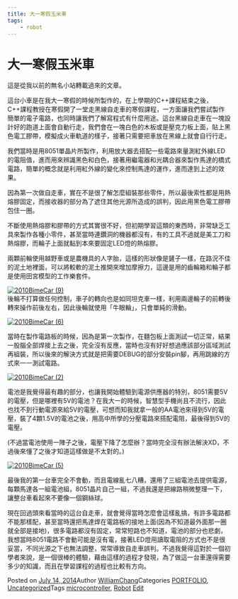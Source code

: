 ```yaml
---
title: 大一寒假玉米車
tags:
    - robot 
---
```


大一寒假玉米車
=======

這是從我以前的無名小站轉載過來的文章。

這台小車是在我大一寒假的時候所製作的，在上學期的C++課程結束之後，C++課程教授在寒假開了一堂走黑線自走車的寒假課程，一方面讓我們嘗試製作簡單的電子電路，也同時讓我們了解寫程式有什麼用途。這台黑線自走車在一塊設計好的跑道上面會自動行走，我們會在一塊白色的木板或是壓克力板上面，貼上黑色電工膠帶，模擬成火車軌道的樣子，接著只需要把車放在黑線上就會自行行走。

我們當時是用8051單晶片所製作，利用放大器去搭配一些電路來量測紅外線LED的電阻值，進而用來辨識黑色和白色，接著用繼電器和光耦合器來製作馬達的橋式電路，簡單的概念就是利用紅外線的變化來控制馬達的運作，進而達到上述的效果。

因為第一次做自走車，實在不是很了解怎麼組裝那些零件，所以最後索性都是用熱熔膠固定，而接收器的部分為了遮住其他光源所造成的誤判，因此用黑色電工膠帶包住一圈。

不斷使用熱熔膠和膠帶的方式其實很不好，但初期學習這類的東西時，非常缺乏工具來製作各種小零件，甚至當時連鑽洞的機器都沒有，有的工具不過就是美工刀和熱熔膠，而輪子上面就黏到本來要固定LED燈的熱熔膠。

兩顆前輪使用越野車或是農機具的人字胎，這樣的形狀像是鏟子一樣，在路況不佳的泥土地裡面，可以將較軟的泥土推開來增加摩擦力，這邊是用的齒輪箱和輪子都是使用田宮模型的工作樂套件。

[![2010BimeCar (9)](https://c3.staticflickr.com/8/7122/27731634626_ace5be173a_b.jpg)](https://www.flickr.com/photos/141867282@N06/27731634626/in/album-72157669956449125/ "2010BimeCar (9)")  
後輪不打算做任何控制，車子的轉向也是如同坦克車一樣，利用兩邊輪子的前轉後轉來操作前後左右，因此後輪就使用「牛眼輪」，只會單純的滑動。

[![2010BimeCar (6)](https://c2.staticflickr.com/8/7595/27691427921_20d024fef3_b.jpg)](https://www.flickr.com/photos/141867282@N06/27691427921/in/album-72157669956449125/ "2010BimeCar (6)")

當時在製作電路板的時候，因為是第一次製作，在麵包板上面測試一切正常，結果一股腦全部焊接上去之後，完全沒有反應，當時也沒有好好想過應該部分區域測試再組裝，所以後來的解決方式就是把需要DEBUG的部分安裝pin腳，再用跳線的方式來一一測試電路。

[![2010BimeCar (2)](https://c6.staticflickr.com/8/7727/27154611413_eb76d1f482_b.jpg)](https://www.flickr.com/photos/141867282@N06/27154611413/in/album-72157669956449125/ "2010BimeCar (2)")

電池是我覺得最有趣的部分，也讓我開始體驗到電源供應器的特別，8051需要5V的電壓，但是哪裡有5V的電池？在我大一的時候，智慧型手機尚且不流行，因此也找不到行動電源來給5V的電壓，可想而知我就拿一般的AA電池來得到5V的電壓，裝了4顆1.5V的電池之後，用高中所學的分壓電路來搭配電阻，最後得到5V的電壓。

(不過當電池使用一陣子之後，電壓下降了怎麼辦？當時完全沒有辦法解決XD，不過後來懂了之後才知道這樣做是不太對的。)

[![2010BimeCar (5)](https://c7.staticflickr.com/8/7498/27153672614_52ffa54605_b.jpg)](https://www.flickr.com/photos/141867282@N06/27153672614/in/album-72157669956449125/ "2010BimeCar (5)")

最後我的第一台車完全不會動，而且電線亂七八糟，還用了三組電池去提供電源，每顆馬達各一組電池組，8051晶片自己一組，不過我還是把線路稍微整理一下，讓整台車看起來不要像一個鋼絲球。

現在回過頭來看當時的這台自走車，就會覺得當時怎麼會這樣亂搞，有許多電路都不能那樣配，甚至當時還把馬達焊在電路板的接地上面(因為不知道最外面那一圈就全部是接地)，很多電路都沒有固定，常常短路也不知道，電池的部分也悲劇，我想當時8051電路不會動可能是沒有電，接著LED燈用讀取電阻的方式也不是很妥當，不同光源之下也無法調整，常常導致自走車誤判。不過我覺得這對於一個初學者來說，是一個很棒的體驗，藉由這樣的過程才發現，為了做這一台車還得需要多少的知識，而且在學習課程的過程也比較有方向。

Posted on [July 14, 2014](http://192.168.1.233/2014/07/14/wintercamp_bimecar/)Author [WilliamChang](http://192.168.1.233/author/williamchang/)Categories [PORTFOLIO](http://192.168.1.233/category/portfolio/), [Uncategorized](http://192.168.1.233/category/uncategorized/)Tags [microcontroller](http://192.168.1.233/tag/microcontroller/), [Robot](http://192.168.1.233/tag/robot/) [Edit](http://192.168.1.233/wp-admin/post.php?post=1180&action=edit)